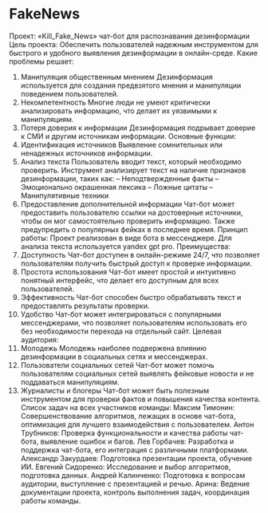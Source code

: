 # FakeNews
Проект: «Kill_Fake_News» чат-бот для распознавания дезинформации
Цель проекта: Обеспечить пользователей надежным инструментом для быстрого и удобного выявления дезинформации в онлайн-среде.
Какие проблемы решает: 
1) Манипуляция общественным мнением
Дезинформация используется для создания предвзятого мнения и манипуляции поведением пользователей.
2) Некомпетентность
Многие люди не умеют критически анализировать информацию, что делает их уязвимыми к манипуляциям.
3) Потеря доверия к информации
Дезинформация подрывает доверие к СМИ и другим источникам информации.
Основные функции: 
1) Идентификация источников
Выявление сомнительных или ненадежных источников информации.
2) Анализ текста
Пользователь вводит текст, который необходимо проверить. Инструмент анализирует текст на наличие признаков дезинформации, таких как:
– Неподтвержденные факты
– Эмоционально окрашенная лексика
– Ложные цитаты
– Манипулятивные техники
3) Предоставление дополнительной информации
Чат-бот может предоставить пользователю ссылки на достоверные источники, чтобы он мог самостоятельно проверить информацию. Также предупредить о популярных фейках в последнее время.
Принцип работы:
Проект реализован в виде бота в мессенджере. Для анализа текста используется yandex gpt pro.
Преимущества:
1) Доступность
Чат-бот доступен в онлайн-режиме 24/7, что позволяет пользователям получить быстрый доступ к проверке информации.
2) Простота использования
Чат-бот имеет простой и интуитивно понятный интерфейс, что делает его доступным для всех пользователей.
3) Эффективность
Чат-бот способен быстро обрабатывать текст и предоставлять результаты проверки.
4) Удобство
Чат-бот может интегрироваться с популярными мессенджерами, что позволяет пользователям использовать его без необходимости перехода на отдельный сайт.
Целевая аудитория:
1) Молодежь
Молодежь наиболее подвержена влиянию дезинформации в социальных сетях и мессенджерах.
2) Пользователи социальных сетей
Чат-бот может помочь пользователям социальных сетей выявлять фейковые новости и не поддаваться манипуляциям.
3) Журналисты и блогеры
Чат-бот может быть полезным инструментом для проверки фактов и повышения качества контента.
Список задач на всех участников команды:
Максим Тимонин: Совершенствование алгоритмов, лежащих в основе чат-бота, оптимизация для лучшего взаимодействия с пользователем.
Антон Трубников: Проверка функциональности и качества работы чат-бота, выявление ошибок и багов.
Лев Горбачев: Разработка и поддержка чат-бота, его интеграция с различными платформами.
Александр Закурдаев: Подготовка презентации проекта, обучение ИИ.
Евгений Сидоренко: Исследование и выбор алгоритмов, подготовка данных.
Андрей Калинченко: Подготовка к вопросам аудитории, выступление с презентацией и речью.
Арина: Ведение документации проекта, контроль выполнения задач, координация работы команды.
